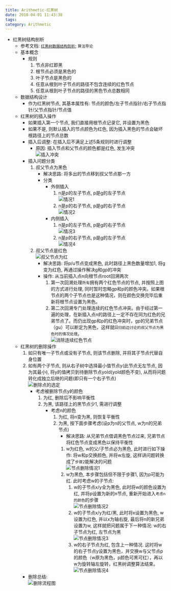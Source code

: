 ```yaml
---
title: Arithmetic-红黑树
date: 2018-04-01 11:43:38
tags:
category: Arithmetic
---
```

- 红黑树结构剖析
    - 参考文档: [`红黑树数据结构剖析`](http://www.cnblogs.com/fanzhidongyzby/p/3187912.html); `算法导论`
    - 基本概念
        - 规则
            1. 节点非红即黑<!-- more -->
            1. 根节点必须是黑色的
            2. 叶子节点是黑色的
            2. 任意从根到叶子节点的路径不包含连续的红色节点
            3. 任意从根到叶子节点的路径的黑色节点总数相同
    - 数据结构设计
        - 作为红黑树节点, 其基本属性有: 节点的颜色/左子节点指针/右子节点指针/父节点指针/节点值
    - 红黑树的插入操作
        - 如果插入第一个节点, 我们直接用根节点记录它, 并设置为黑色
        - 如果不是, 则默认插入的节点颜色为红色, 因为插入黑色的节点会破坏根路径上的节点总数
        - 插入后调整: 在插入后不满足上述5条规则时进行调整
            - 原因: 插入节点和父节点的颜色都是红色, 发生冲突        
            ![插入冲突](https://note.youdao.com/yws/public/resource/53910c73e7a79185ad0dc5687ae27920/xmlnote/C16EE8D56EFA4CF0924E7A513C4DED25/17128)
        - 插入问题分类
            1. 叔父节点为黑色
                - 解决思路: 将多出的节点移到叔父节点那一方
                - 分类
                    - 外侧插入
                        1. n是p的左子节点, p是g的左子节点       
                        ![情况1](https://note.youdao.com/yws/public/resource/53910c73e7a79185ad0dc5687ae27920/xmlnote/BA6CEBFC7D4A4366B8F2FB5062FCFFE0/17127)
                        2. n是p的右子节点, p是g的右子节点       
                        ![情况2](https://note.youdao.com/yws/public/resource/53910c73e7a79185ad0dc5687ae27920/xmlnote/206509A8D34F4BB3A7A4EFBAA35949CB/17125)
                    - 内侧插入
                        1. n是p的左子节点, p是g的右子节点       
                        ![情况3](https://note.youdao.com/yws/public/resource/53910c73e7a79185ad0dc5687ae27920/xmlnote/586018389AAA4455BFD3A944434B8EF5/17123)
                        2. n是p的右子节点, p是g的左子节点       
                        ![情况4](https://note.youdao.com/yws/public/resource/53910c73e7a79185ad0dc5687ae27920/xmlnote/C7D9B76DCB2148F4BE33A382B021A693/17124)
            2. 叔父节点是红色       
                ![叔父节点为红](https://note.youdao.com/yws/public/resource/53910c73e7a79185ad0dc5687ae27920/xmlnote/4DB3631B84C94FB9979DBA854946DDD9/17130)
                - 解决思路: 将p/u节点变成黑色, 此时路径上黑色数量增加1, 将g变为红色, 再通过操作解决g和gp的冲突
                - 操作: 从当前插入点n向根节点root回溯两次
                    1. 第一次回溯处理`所有`拥有两个红色节点的节点, 并按照上图的方式进行处理, 同时暂时忽略gp和p的颜色冲突。如果根节点的两个子节点也是这种情况，则在颜色交换完毕后重新将根节点设置为黑色。
                    2. 第二次回溯专门处理连续的红色节点冲突。由于经过第一遍的处理，在新插入点n的路径上一定不存在同为红色的兄弟节点了。而仍出现gp和p的红色冲突时，gp的兄弟节点（gu）可以断定为黑色，这样就`回归前边讨论的叔父节点为黑色时的情况处理`。     
                    ![消除连续红色节点](https://note.youdao.com/yws/public/resource/53910c73e7a79185ad0dc5687ae27920/xmlnote/698412B9E7BF45A8810BFD6ABFC7809A/17129)
    - 红黑树的删除操作
        1. 如只有唯一子节点或没有子节点, 则该节点删除, 并将其子节点代替自身位置
        2. 如有两个子节点, 则从右子树中选择最小值节点y(此节点无左节点, 因为其最小), 将y的值拷贝到待删除节点yold(yold颜色不变), 从而将问题转化成独立后继的问题(即只有一个右子节点)         
        ![删除点的选定](https://note.youdao.com/yws/public/resource/53910c73e7a79185ad0dc5687ae27920/xmlnote/1425446FFECD40BCBE43EBE764535C68/17119)
            - 考虑被删除节点y的颜色
                1. 为红, 删除后不影响平衡性
                2. 为黑, 该路径上的黑节点少1, 需进行调整
                    - 考虑n的颜色
                        1. 为红, 将n变为黑, 则恢复平衡性
                        2. 为黑, 按下面步骤考虑(设p为n的父节点, w为n的兄弟节点)
                            - 解决思路: 从兄弟节点借调黑色节点过来, 兄弟节点将红色节点变成黑色以保持平衡性
                            1. w为红色, w的父/子节点必为黑色, 此时进行如下操作: 将w和p交换颜色, 并将w左旋, 这样讲问题转换成了`步骤2`能解决的问题        
                            ![节点删除情况1](https://note.youdao.com/yws/public/resource/53910c73e7a79185ad0dc5687ae27920/xmlnote/C00ABBEE00DA43DF9AD9D589DA2C8DC7/17120)
                            2. w为黑色, 本步骤包括但不限于步骤1, 因为p可能为红. 此时考虑w的子节点:
                                1. w的子节点x/y全为黑色, 此时将w的颜色设置为红, 并将p设置为新的n节点, 重新开始进入`考虑n的颜色`的步骤       
                                ![节点删除情况2](https://note.youdao.com/yws/public/resource/53910c73e7a79185ad0dc5687ae27920/xmlnote/425081E4F43646B3BF202A385496CC3E/17122)
                                2. w的子节点x/y为红/黑, 此时将x设置为黑色, w设置为红色, 并以x为轴右旋, 最后将n的新兄弟设置为w, 这样就把问题属于下一种情况: w的右子节点为红, 左节点为黑       
                                ![节点删除情况3](https://note.youdao.com/yws/public/resource/53910c73e7a79185ad0dc5687ae27920/xmlnote/932907F1ED214230ABC978595C3AAF33/17121)
                                3. w的右子节点为红, 包含上一种情况. 这时将w的右子节点y设置为黑色，并交换w与父节点p的颜色（w原为黑色，p颜色可黑可红），再以w为旋转轴左旋转，红黑树调整算法结束。         
                                ![节点删除情况4](https://note.youdao.com/yws/public/resource/53910c73e7a79185ad0dc5687ae27920/xmlnote/381CF9C0DF0D4A7B8573DB1DCF475121/17126)
        - 删除总结:     
        ![删除流程图](https://note.youdao.com/yws/public/resource/53910c73e7a79185ad0dc5687ae27920/xmlnote/A306213335E0493BBB8EE59A3D064E40/17118)
